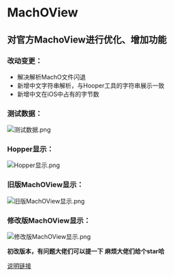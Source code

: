 # MachOView

## 对官方MachoView进行优化、增加功能

### 改动变更：
- 解决解析MachO文件闪退
- 新增中文字符串解析，与Hooper工具的字符串展示一致
- 新增中文在iOS中占有的字节数


### 测试数据：
![测试数据.png](https://upload-images.jianshu.io/upload_images/2094754-6950f9ff8169cd81.png?imageMogr2/auto-orient/strip%7CimageView2/2/w/1240)

### Hopper显示：
![Hopper显示.png](https://upload-images.jianshu.io/upload_images/2094754-a728be8693194d18.png?imageMogr2/auto-orient/strip%7CimageView2/2/w/1240)

### 旧版MachOView显示：
![旧版MachOView显示.png](https://upload-images.jianshu.io/upload_images/2094754-39e8a85e1ba4da52.png?imageMogr2/auto-orient/strip%7CimageView2/2/w/1240)

### 修改版MachOView显示：
![修改版MachOView显示.png](https://upload-images.jianshu.io/upload_images/2094754-1de2d60bf13cd866.png?imageMogr2/auto-orient/strip%7CimageView2/2/w/1240)


**初改版本，有问题大佬们可以提一下**
**麻烦大佬们给个star哈**

[说明链接](https://www.jianshu.com/p/c51a138c932f)


